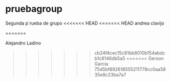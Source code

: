 pruebagroup
===========

Segunda p`rueba de grupo
<<<<<<< HEAD
<<<<<<< HEAD
andrea clavijo

=======




Alejandro Ladino
>>>>>>> cb24f4cec15c81bb8010b154abdcb1c8146db5a5
=======
Gerson Garcia 
>>>>>>> 75d5bf892618555211778cc0aa5835e8c23ba7a7
